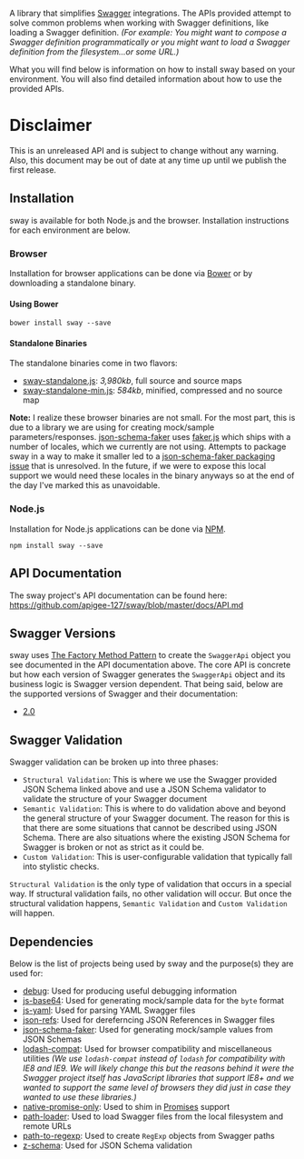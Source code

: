 A library that simplifies [Swagger][swagger] integrations.  The APIs provided attempt to solve common
problems when working with Swagger definitions, like loading a Swagger definition.  _(For example: You might want to compose
a Swagger definition programmatically or you might want to load a Swagger definition from the filesystem...or some URL.)_

What you will find below is information on how to install sway based on your environment.  You will also
find detailed information about how to use the provided APIs.

# Disclaimer

This is an unreleased API and is subject to change without any warning.  Also, this document may be out of date at any
time up until we publish the first release.

## Installation

sway is available for both Node.js and the browser.  Installation instructions for each environment are below.

### Browser

Installation for browser applications can be done via [Bower][bower] or by downloading a standalone binary.

#### Using Bower

```
bower install sway --save
```

#### Standalone Binaries

The standalone binaries come in two flavors:

* [sway-standalone.js](https://raw.github.com/apigee-127/sway/master/browser/sway.js): _3,980kb_, full source  and source maps
* [sway-standalone-min.js](https://raw.github.com/apigee-127/sway/master/browser/sway-min.js): _584kb_, minified, compressed and no source map

**Note:** I realize these browser binaries are not small.  For the most part, this is due to a library we are using for
creating mock/sample parameters/responses.  [json-schema-faker](https://github.com/pateketrueke/json-schema-faker) uses
[faker.js](https://github.com/Marak/faker.js) which ships with a number of locales, which we currently are not using.
Attempts to package sway in a way to make it smaller led to a
[json-schema-faker packaging issue](https://github.com/pateketrueke/json-schema-faker/issues/56) that is unresolved.  In
the future, if we were to expose this local support we would need these locales in the binary anyways so at the end of
the day I've marked this as unavoidable.

### Node.js

Installation for Node.js applications can be done via [NPM][npm].

```
npm install sway --save
```

## API Documentation

The sway project's API documentation can be found here: https://github.com/apigee-127/sway/blob/master/docs/API.md

## Swagger Versions

sway uses [The Factory Method Pattern][factory-method-pattern] to create the `SwaggerApi` object you see
documented in the API documentation above.  The core API is concrete but how each version of Swagger generates the
`SwaggerApi` object and its business logic is Swagger version dependent.  That being said, below are the supported
versions of Swagger and their documentation:

* [2.0][version-2.0-documentation]

## Swagger Validation

Swagger validation can be broken up into three phases:

* `Structural Validation`: This is where we use the Swagger provided JSON Schema linked above and use a JSON Schema
validator to validate the structure of your Swagger document
* `Semantic Validation`: This is where to do validation above and beyond the general structure of your Swagger document.
The reason for this is that there are some situations that cannot be described using JSON Schema.  There are also
situations where the existing JSON Schema for Swagger is broken or not as strict as it could be.
* `Custom Validation`: This is user-configurable validation that typically fall into stylistic checks.

`Structural Validation` is the only type of validation that occurs in a special way.  If structural validation fails,
no other validation will occur.  But once the structural validation happens, `Semantic Validation` and
`Custom Validation` will happen.

## Dependencies

Below is the list of projects being used by sway and the purpose(s) they are used for:

* [debug][debug]: Used for producing useful debugging information
* [js-base64][js-base64]: Used for generating mock/sample data for the `byte` format
* [js-yaml][js-yaml]: Used for parsing YAML Swagger files
* [json-refs][json-refs]: Used for dereferncing JSON References in Swagger files
* [json-schema-faker][json-schema-faker]: Used for generating mock/sample values from JSON Schemas
* [lodash-compat][lodash-compat]: Used for browser compatibility and miscellaneous utilities _(We use `lodash-compat`
instead of `lodash` for compatibility with IE8 and IE9.  We will likely change this but the reasons behind it were the
Swagger project itself has JavaScript libraries that support IE8+ and we wanted to support the same level of browsers
they did just in case they wanted to use these libraries.)_
* [native-promise-only][native-promise-only]: Used to shim in [Promises][promises] support
* [path-loader][path-loader]: Used to load Swagger files from the local filesystem and remote URLs
* [path-to-regexp][path-to-regexp]: Used to create `RegExp` objects from Swagger paths
* [z-schema][z-schema]: Used for JSON Schema validation

[bower]: http://bower.io/
[debug]: https://www.npmjs.com/package/debug
[factory-method-pattern]: https://en.wikipedia.org/wiki/Factory_method_pattern
[js-base64]: https://www.npmjs.com/package/js-base64
[js-yaml]: https://www.npmjs.com/package/js-yaml
[json-refs]: https://www.npmjs.com/package/json-refs
[json-schema-faker]: https://www.npmjs.com/package/json-schema-faker
[lodash-compat]: https://www.npmjs.com/package/lodash-compat
[native-promise-only]: https://www.npmjs.com/package/native-promise-only
[npm]: https://www.npmjs.org/
[path-loader]: https://www.npmjs.com/package/path-loader
[path-to-regexp]: https://github.com/pillarjs/path-to-regexp
[promises]: https://www.promisejs.org/
[version-2.0-documentation]: https://github.com/apigee-127/sway/blob/master/docs/versions/2.0.md
[swagger]: http://swagger.io
[z-schema]: https://www.npmjs.com/package/z-schema
